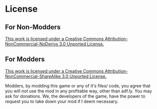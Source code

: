 License
=============

For Non-Modders
-------------

[This work is licensed under a Creative Commons Attribution-NonCommercial-NoDerivs 3.0 Unported License.](http://creativecommons.org/licenses/by-nc-nd/3.0/)

For Modders
-------------

[This work is licensed under a Creative Commons Attribution-NonCommercial-ShareAlike 3.0 Unported License.](http://creativecommons.org/licenses/by-nc-sa/3.0/deed.en_US)

Modders, by modding this game or any of it's files/ code, you agree that you will not use the mod in any profitable way, other than adf.ly. You may ask for donations. We, the developers of the game, have the power to request you to take down your mod if I deem necessary.